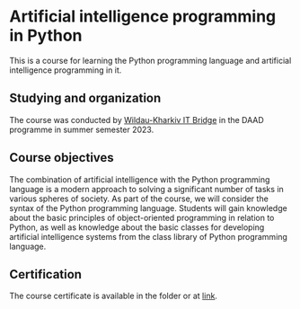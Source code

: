 # Artificial intelligence programming in Python

This is a course for learning the Python programming language and artificial intelligence programming in it.

## Studying and organization

The course was conducted by [Wildau-Kharkiv IT Bridge](https://wildau-it-bridge.de/en/welcome) in the DAAD programme in summer semester 2023.

## Course objectives

The combination of artificial intelligence with the Python programming language is a modern approach to solving a significant number of tasks in various spheres of society. As part of the course, we will consider the syntax of the Python programming language. Students will gain knowledge about the basic principles of object-oriented programming in relation to Python, as well as knowledge about the basic classes for developing artificial intelligence systems from the class library of Python programming language.

## Certification
The course certificate is available in the folder or at [link](https://drive.google.com/file/d/1TQd39q9obT8ZyI2bKkmRjfXVcQii13-s/view?usp=drive_link).
